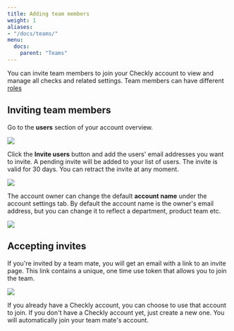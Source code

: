 ```yaml
---
title: Adding team members
weight: 1
aliases:
- "/docs/teams/"
menu:
  docs:
    parent: "Teams"
---
```


You can invite team members to join your Checkly account to view and manage all checks and related settings.
Team members can have different [roles](/docs/teams/roles/)

## Inviting team members

Go to the **users** section of your account overview.

![](/docs/images/teams/users.png)

Click the **Invite users** button and add the users' email addresses you want to invite. A pending invite will be added
to your list of users. The invite is valid for 30 days. You can retract the invite at any moment.

![](/docs/images/teams/send_invite.png)


The account owner can change the default **account name** under the account settings tab. By default the account name is the
owner's email address, but you can change it to reflect a department, product team etc.

![](/docs/images/teams/account_name.png)

## Accepting invites

If you're invited by a team mate, you will get an email with a link to an invite page. This link contains a unique, one time use
token that allows you to join the team.

![](/docs/images/teams/mail.png)

If you already have a Checkly account, you can choose to use that account to join. If you don't have a Checkly account yet,
just create a new one. You will automatically join your team mate's account.

